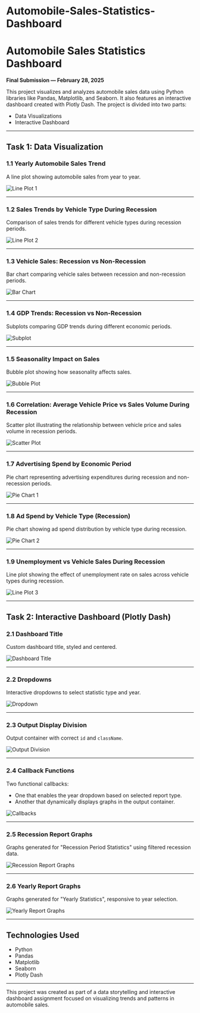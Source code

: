# Automobile-Sales-Statistics-Dashboard
# Automobile Sales Statistics Dashboard

**Final Submission — February 28, 2025**

This project visualizes and analyzes automobile sales data using Python libraries like Pandas, Matplotlib, and Seaborn. It also features an interactive dashboard created with Plotly Dash. The project is divided into two parts:

- Data Visualizations
- Interactive Dashboard

---

## Task 1: Data Visualization

### 1.1 Yearly Automobile Sales Trend
A line plot showing automobile sales from year to year.

![Line Plot 1](images/Line_Plot_1.png)

---

### 1.2 Sales Trends by Vehicle Type During Recession
Comparison of sales trends for different vehicle types during recession periods.

![Line Plot 2](images/Line_Plot_2.png)

---

### 1.3 Vehicle Sales: Recession vs Non-Recession
Bar chart comparing vehicle sales between recession and non-recession periods.

![Bar Chart](images/Bar_Chart.png)

---

### 1.4 GDP Trends: Recession vs Non-Recession
Subplots comparing GDP trends during different economic periods.

![Subplot](images/Subplot.png)

---

### 1.5 Seasonality Impact on Sales
Bubble plot showing how seasonality affects sales.

![Bubble Plot](images/Bubble.png)

---

### 1.6 Correlation: Average Vehicle Price vs Sales Volume During Recession
Scatter plot illustrating the relationship between vehicle price and sales volume in recession periods.

![Scatter Plot](images/Scatter.png)

---

### 1.7 Advertising Spend by Economic Period
Pie chart representing advertising expenditures during recession and non-recession periods.

![Pie Chart 1](images/Pie_1.png)

---

### 1.8 Ad Spend by Vehicle Type (Recession)
Pie chart showing ad spend distribution by vehicle type during recession.

![Pie Chart 2](images/Pie_2.png)

---

### 1.9 Unemployment vs Vehicle Sales During Recession
Line plot showing the effect of unemployment rate on sales across vehicle types during recession.

![Line Plot 3](images/line_plot_3.png)

---

## Task 2: Interactive Dashboard (Plotly Dash)

### 2.1 Dashboard Title
Custom dashboard title, styled and centered.

![Dashboard Title](images/Title.png)

---

### 2.2 Dropdowns
Interactive dropdowns to select statistic type and year.

![Dropdown](images/Dropdown.png)

---

### 2.3 Output Display Division
Output container with correct `id` and `className`.

![Output Division](images/Outputdiv.png)

---

### 2.4 Callback Functions
Two functional callbacks:
- One that enables the year dropdown based on selected report type.
- Another that dynamically displays graphs in the output container.

![Callbacks](images/Callbacks.png)

---

### 2.5 Recession Report Graphs
Graphs generated for "Recession Period Statistics" using filtered recession data.

![Recession Report Graphs](images/RecessionReportgraphs.png)

---

### 2.6 Yearly Report Graphs
Graphs generated for "Yearly Statistics", responsive to year selection.

![Yearly Report Graphs](images/YearlyReportgraphs.png)

---

## Technologies Used

- Python
- Pandas
- Matplotlib
- Seaborn
- Plotly Dash

---

This project was created as part of a data storytelling and interactive dashboard assignment focused on visualizing trends and patterns in automobile sales.


